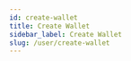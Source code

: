 ```yaml
---
id: create-wallet
title: Create Wallet
sidebar_label: Create Wallet
slug: /user/create-wallet
---
```


